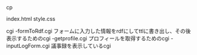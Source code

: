 cp

index.html
style.css

cgi
 -formToRdf.cgi  フォームに入力した情報をrdfにしてttlに書き出し、その後表示するためのcgi
 -getprofile.cgi  プロフィールを取得するためのcgi
 -inputLogForm.cgi  議事録を表示しているcgi